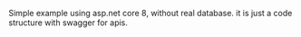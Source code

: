 Simple example using asp.net core 8, without real database. it is just a code structure with swagger for apis.
